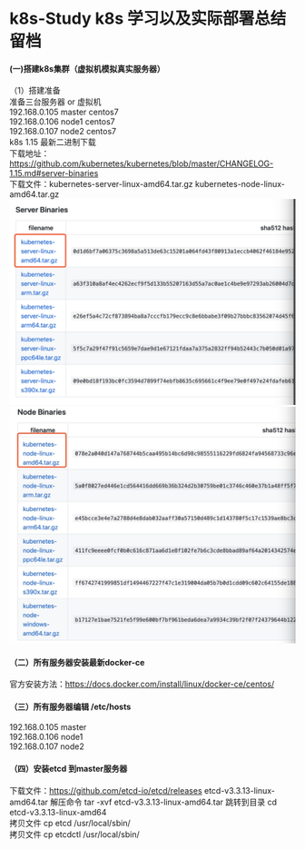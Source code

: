 # k8s-Study k8s 学习以及实际部署总结留档
#### (一)搭建k8s集群（虚拟机模拟真实服务器）
   （1）搭建准备   
    准备三台服务器 or 虚拟机  
    192.168.0.105  master centos7    
    192.168.0.106  node1 centos7    
    192.168.0.107  node2 centos7  
    k8s 1.15 最新二进制下载  
    下载地址：https://github.com/kubernetes/kubernetes/blob/master/CHANGELOG-1.15.md#server-binaries  
    下载文件：kubernetes-server-linux-amd64.tar.gz      kubernetes-node-linux-amd64.tar.gz    
![Image text](image/WX20190726-000533@2x.png)  
![Image text](image/1564070774503.jpg)  
#### 
#### （二）所有服务器安装最新docker-ce  
官方安装方法：https://docs.docker.com/install/linux/docker-ce/centos/  
 
#### （三）所有服务器编辑 /etc/hosts
192.168.0.105  master  
192.168.0.106  node1  
192.168.0.107  node2  

#### （四）安装etcd 到master服务器
下载文件：https://github.com/etcd-io/etcd/releases etcd-v3.3.13-linux-amd64.tar 
解压命令 tar -xvf etcd-v3.3.13-linux-amd64.tar
跳转到目录 cd etcd-v3.3.13-linux-amd64  
拷贝文件 cp etcd /usr/local/sbin/  
拷贝文件 cp etcdctl /usr/local/sbin/  
